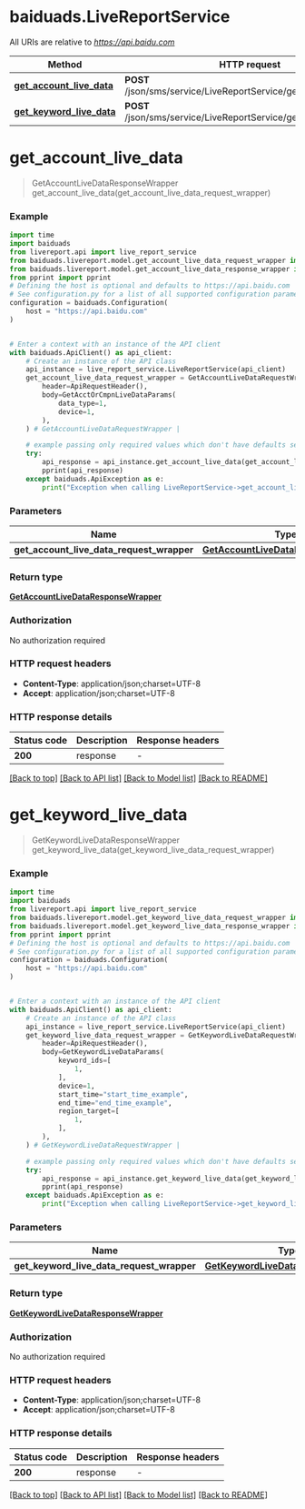 # baiduads.LiveReportService

All URIs are relative to *https://api.baidu.com*

Method | HTTP request | Description
------------- | ------------- | -------------
[**get_account_live_data**](LiveReportService.md#get_account_live_data) | **POST** /json/sms/service/LiveReportService/getAccountLiveData | 
[**get_keyword_live_data**](LiveReportService.md#get_keyword_live_data) | **POST** /json/sms/service/LiveReportService/getKeywordLiveData | 


# **get_account_live_data**
> GetAccountLiveDataResponseWrapper get_account_live_data(get_account_live_data_request_wrapper)



### Example


```python
import time
import baiduads
from livereport.api import live_report_service
from baiduads.livereport.model.get_account_live_data_request_wrapper import GetAccountLiveDataRequestWrapper
from baiduads.livereport.model.get_account_live_data_response_wrapper import GetAccountLiveDataResponseWrapper
from pprint import pprint
# Defining the host is optional and defaults to https://api.baidu.com
# See configuration.py for a list of all supported configuration parameters.
configuration = baiduads.Configuration(
    host = "https://api.baidu.com"
)


# Enter a context with an instance of the API client
with baiduads.ApiClient() as api_client:
    # Create an instance of the API class
    api_instance = live_report_service.LiveReportService(api_client)
    get_account_live_data_request_wrapper = GetAccountLiveDataRequestWrapper(
        header=ApiRequestHeader(),
        body=GetAcctOrCmpnLiveDataParams(
            data_type=1,
            device=1,
        ),
    ) # GetAccountLiveDataRequestWrapper | 

    # example passing only required values which don't have defaults set
    try:
        api_response = api_instance.get_account_live_data(get_account_live_data_request_wrapper)
        pprint(api_response)
    except baiduads.ApiException as e:
        print("Exception when calling LiveReportService->get_account_live_data: %s\n" % e)
```


### Parameters

Name | Type | Description  | Notes
------------- | ------------- | ------------- | -------------
 **get_account_live_data_request_wrapper** | [**GetAccountLiveDataRequestWrapper**](GetAccountLiveDataRequestWrapper.md)|  |

### Return type

[**GetAccountLiveDataResponseWrapper**](GetAccountLiveDataResponseWrapper.md)

### Authorization

No authorization required

### HTTP request headers

 - **Content-Type**: application/json;charset=UTF-8
 - **Accept**: application/json;charset=UTF-8


### HTTP response details

| Status code | Description | Response headers |
|-------------|-------------|------------------|
**200** | response |  -  |

[[Back to top]](#) [[Back to API list]](../README.md#documentation-for-api-endpoints) [[Back to Model list]](../README.md#documentation-for-models) [[Back to README]](../README.md)

# **get_keyword_live_data**
> GetKeywordLiveDataResponseWrapper get_keyword_live_data(get_keyword_live_data_request_wrapper)



### Example


```python
import time
import baiduads
from livereport.api import live_report_service
from baiduads.livereport.model.get_keyword_live_data_request_wrapper import GetKeywordLiveDataRequestWrapper
from baiduads.livereport.model.get_keyword_live_data_response_wrapper import GetKeywordLiveDataResponseWrapper
from pprint import pprint
# Defining the host is optional and defaults to https://api.baidu.com
# See configuration.py for a list of all supported configuration parameters.
configuration = baiduads.Configuration(
    host = "https://api.baidu.com"
)


# Enter a context with an instance of the API client
with baiduads.ApiClient() as api_client:
    # Create an instance of the API class
    api_instance = live_report_service.LiveReportService(api_client)
    get_keyword_live_data_request_wrapper = GetKeywordLiveDataRequestWrapper(
        header=ApiRequestHeader(),
        body=GetKeywordLiveDataParams(
            keyword_ids=[
                1,
            ],
            device=1,
            start_time="start_time_example",
            end_time="end_time_example",
            region_target=[
                1,
            ],
        ),
    ) # GetKeywordLiveDataRequestWrapper | 

    # example passing only required values which don't have defaults set
    try:
        api_response = api_instance.get_keyword_live_data(get_keyword_live_data_request_wrapper)
        pprint(api_response)
    except baiduads.ApiException as e:
        print("Exception when calling LiveReportService->get_keyword_live_data: %s\n" % e)
```


### Parameters

Name | Type | Description  | Notes
------------- | ------------- | ------------- | -------------
 **get_keyword_live_data_request_wrapper** | [**GetKeywordLiveDataRequestWrapper**](GetKeywordLiveDataRequestWrapper.md)|  |

### Return type

[**GetKeywordLiveDataResponseWrapper**](GetKeywordLiveDataResponseWrapper.md)

### Authorization

No authorization required

### HTTP request headers

 - **Content-Type**: application/json;charset=UTF-8
 - **Accept**: application/json;charset=UTF-8


### HTTP response details

| Status code | Description | Response headers |
|-------------|-------------|------------------|
**200** | response |  -  |

[[Back to top]](#) [[Back to API list]](../README.md#documentation-for-api-endpoints) [[Back to Model list]](../README.md#documentation-for-models) [[Back to README]](../README.md)

